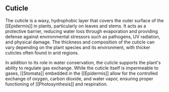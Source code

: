 ## Cuticle  
The cuticle is a waxy, hydrophobic layer that covers the outer surface of the [[Epidermis]] in plants, particularly on leaves and stems. It acts as a protective barrier, reducing water loss through evaporation and providing defense against environmental stressors such as pathogens, UV radiation, and physical damage. The thickness and composition of the cuticle can vary depending on the plant species and its environment, with thicker cuticles often found in arid regions.  

In addition to its role in water conservation, the cuticle supports the plant's ability to regulate gas exchange. While the cuticle itself is impermeable to gases, [[Stomata]] embedded in the [[Epidermis]] allow for the controlled exchange of oxygen, carbon dioxide, and water vapor, ensuring proper functioning of [[Photosynthesis]] and respiration.  
